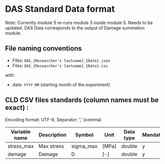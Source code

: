 # DAS Standard Data format

Note: Currently module 5 re-runs module 3 inside module 5. Needs to be updated.
DAS Data corresponds to the output of Damage summation module.
## File naming conventions

- Files: `DAS_{Researcher's lastname}_{Date}.json`
- Files: `DAS_{Researcher's lastname}_{Date}.csv`

with:

- date: `YYYY-MM` (starting month of the experiment)

## CLD CSV files standards (column names must be exact) :

Encoding format: UTF-8, Separator: ',' (comma)

| Variable name | Description | Symbol    | Unit  | Data type | Mandatory |
| ------------- | ----------- | --------- | ----- | --------- | --------- |
| stress_max    | Max stress  | sigma_max | [MPa] | double    | y         |
| damage        | Damage      | D         | [-]   | double    | y         |
